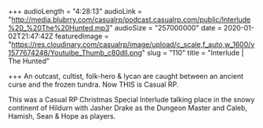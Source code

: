 +++
audioLength = "4:28:13"
audioLink = "http://media.blubrry.com/casualrp/podcast.casualrp.com/public/Interlude%20_%20The%20Hunted.mp3"
audioSize = "257000000"
date = 2020-01-02T21:47:42Z
featuredImage = "https://res.cloudinary.com/casualrp/image/upload/c_scale,f_auto,w_1600/v1577674248/Youtuibe_Thumb_c80dll.png"
slug = "110"
title = "Interlude | The Hunted"

+++
An outcast, cultist, folk-hero & lycan are caught between an ancient curse and the frozen tundra. Now THIS is Casual RP.

This was a Casual RP Christmas Special Interlude talking place in the snowy continent of Hildurn with Jasher Drake as the Dungeon Master and Caleb, Hamish, Sean & Hope as players.